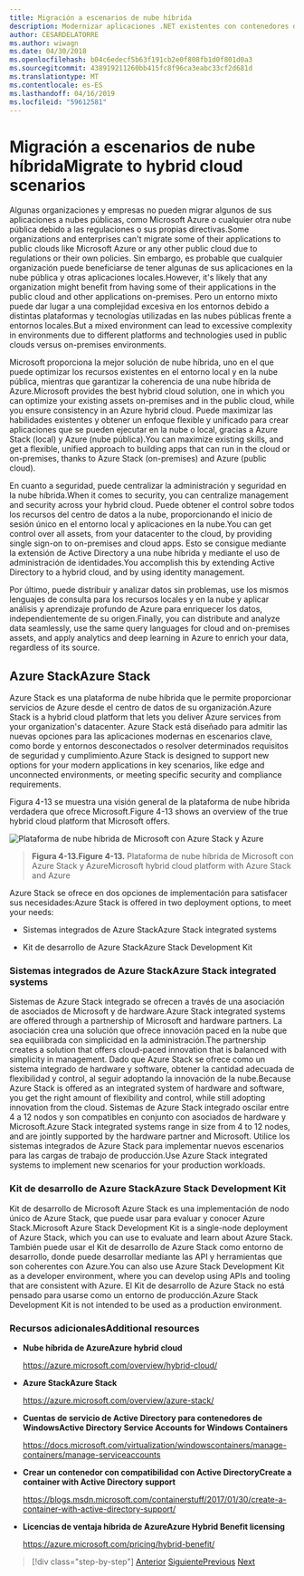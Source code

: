 ```yaml
---
title: Migración a escenarios de nube híbrida
description: Modernizar aplicaciones .NET existentes con contenedores de Windows y la nube de Azure | Migrar a escenarios de nube híbrida
author: CESARDELATORRE
ms.author: wiwagn
ms.date: 04/30/2018
ms.openlocfilehash: b04c6edecf5b63f191cb2e0f808fb1d0f801d0a3
ms.sourcegitcommit: 438919211260bb415fc8f96ca3eabc33cf2d681d
ms.translationtype: MT
ms.contentlocale: es-ES
ms.lasthandoff: 04/16/2019
ms.locfileid: "59612581"
---
```

# <a name="migrate-to-hybrid-cloud-scenarios"></a><span data-ttu-id="3b317-103">Migración a escenarios de nube híbrida</span><span class="sxs-lookup"><span data-stu-id="3b317-103">Migrate to hybrid cloud scenarios</span></span>

<span data-ttu-id="3b317-104">Algunas organizaciones y empresas no pueden migrar algunos de sus aplicaciones a nubes públicas, como Microsoft Azure o cualquier otra nube pública debido a las regulaciones o sus propias directivas.</span><span class="sxs-lookup"><span data-stu-id="3b317-104">Some organizations and enterprises can't migrate some of their applications to public clouds like Microsoft Azure or any other public cloud due to regulations or their own policies.</span></span> <span data-ttu-id="3b317-105">Sin embargo, es probable que cualquier organización puede beneficiarse de tener algunas de sus aplicaciones en la nube pública y otras aplicaciones locales.</span><span class="sxs-lookup"><span data-stu-id="3b317-105">However, it's likely that any organization might benefit from having some of their applications in the public cloud and other applications on-premises.</span></span> <span data-ttu-id="3b317-106">Pero un entorno mixto puede dar lugar a una complejidad excesiva en los entornos debido a distintas plataformas y tecnologías utilizadas en las nubes públicas frente a entornos locales.</span><span class="sxs-lookup"><span data-stu-id="3b317-106">But a mixed environment can lead to excessive complexity in environments due to different platforms and technologies used in public clouds versus on-premises environments.</span></span>

<span data-ttu-id="3b317-107">Microsoft proporciona la mejor solución de nube híbrida, uno en el que puede optimizar los recursos existentes en el entorno local y en la nube pública, mientras que garantizar la coherencia de una nube híbrida de Azure.</span><span class="sxs-lookup"><span data-stu-id="3b317-107">Microsoft provides the best hybrid cloud solution, one in which you can optimize your existing assets on-premises and in the public cloud, while you ensure consistency in an Azure hybrid cloud.</span></span> <span data-ttu-id="3b317-108">Puede maximizar las habilidades existentes y obtener un enfoque flexible y unificado para crear aplicaciones que se pueden ejecutar en la nube o local, gracias a Azure Stack (local) y Azure (nube pública).</span><span class="sxs-lookup"><span data-stu-id="3b317-108">You can maximize existing skills, and get a flexible, unified approach to building apps that can run in the cloud or on-premises, thanks to Azure Stack (on-premises) and Azure (public cloud).</span></span>

<span data-ttu-id="3b317-109">En cuanto a seguridad, puede centralizar la administración y seguridad en la nube híbrida.</span><span class="sxs-lookup"><span data-stu-id="3b317-109">When it comes to security, you can centralize management and security across your hybrid cloud.</span></span> <span data-ttu-id="3b317-110">Puede obtener el control sobre todos los recursos del centro de datos a la nube, proporcionando el inicio de sesión único en el entorno local y aplicaciones en la nube.</span><span class="sxs-lookup"><span data-stu-id="3b317-110">You can get control over all assets, from your datacenter to the cloud, by providing single sign-on to on-premises and cloud apps.</span></span> <span data-ttu-id="3b317-111">Esto se consigue mediante la extensión de Active Directory a una nube híbrida y mediante el uso de administración de identidades.</span><span class="sxs-lookup"><span data-stu-id="3b317-111">You accomplish this by extending Active Directory to a hybrid cloud, and by using identity management.</span></span>

<span data-ttu-id="3b317-112">Por último, puede distribuir y analizar datos sin problemas, use los mismos lenguajes de consulta para los recursos locales y en la nube y aplicar análisis y aprendizaje profundo de Azure para enriquecer los datos, independientemente de su origen.</span><span class="sxs-lookup"><span data-stu-id="3b317-112">Finally, you can distribute and analyze data seamlessly, use the same query languages for cloud and on-premises assets, and apply analytics and deep learning in Azure to enrich your data, regardless of its source.</span></span>

## <a name="azure-stack"></a><span data-ttu-id="3b317-113">Azure Stack</span><span class="sxs-lookup"><span data-stu-id="3b317-113">Azure Stack</span></span>

<span data-ttu-id="3b317-114">Azure Stack es una plataforma de nube híbrida que le permite proporcionar servicios de Azure desde el centro de datos de su organización.</span><span class="sxs-lookup"><span data-stu-id="3b317-114">Azure Stack is a hybrid cloud platform that lets you deliver Azure services from your organization's datacenter.</span></span> <span data-ttu-id="3b317-115">Azure Stack está diseñado para admitir las nuevas opciones para las aplicaciones modernas en escenarios clave, como borde y entornos desconectados o resolver determinados requisitos de seguridad y cumplimiento.</span><span class="sxs-lookup"><span data-stu-id="3b317-115">Azure Stack is designed to support new options for your modern applications in key scenarios, like edge and unconnected environments, or meeting specific security and compliance requirements.</span></span>

<span data-ttu-id="3b317-116">Figura 4-13 se muestra una visión general de la plataforma de nube híbrida verdadera que ofrece Microsoft.</span><span class="sxs-lookup"><span data-stu-id="3b317-116">Figure 4-13 shows an overview of the true hybrid cloud platform that Microsoft offers.</span></span>

![Plataforma de nube híbrida de Microsoft con Azure Stack y Azure](./media/image13.jpg)

> <span data-ttu-id="3b317-118">**Figura 4-13.**</span><span class="sxs-lookup"><span data-stu-id="3b317-118">**Figure 4-13.**</span></span> <span data-ttu-id="3b317-119">Plataforma de nube híbrida de Microsoft con Azure Stack y Azure</span><span class="sxs-lookup"><span data-stu-id="3b317-119">Microsoft hybrid cloud platform with Azure Stack and Azure</span></span>

<span data-ttu-id="3b317-120">Azure Stack se ofrece en dos opciones de implementación para satisfacer sus necesidades:</span><span class="sxs-lookup"><span data-stu-id="3b317-120">Azure Stack is offered in two deployment options, to meet your needs:</span></span>

-   <span data-ttu-id="3b317-121">Sistemas integrados de Azure Stack</span><span class="sxs-lookup"><span data-stu-id="3b317-121">Azure Stack integrated systems</span></span>

-   <span data-ttu-id="3b317-122">Kit de desarrollo de Azure Stack</span><span class="sxs-lookup"><span data-stu-id="3b317-122">Azure Stack Development Kit</span></span>

### <a name="azure-stack-integrated-systems"></a><span data-ttu-id="3b317-123">Sistemas integrados de Azure Stack</span><span class="sxs-lookup"><span data-stu-id="3b317-123">Azure Stack integrated systems</span></span>

<span data-ttu-id="3b317-124">Sistemas de Azure Stack integrado se ofrecen a través de una asociación de asociados de Microsoft y de hardware.</span><span class="sxs-lookup"><span data-stu-id="3b317-124">Azure Stack integrated systems are offered through a partnership of Microsoft and hardware partners.</span></span> <span data-ttu-id="3b317-125">La asociación crea una solución que ofrece innovación paced en la nube que sea equilibrada con simplicidad en la administración.</span><span class="sxs-lookup"><span data-stu-id="3b317-125">The partnership creates a solution that offers cloud-paced innovation that is balanced with simplicity in management.</span></span> <span data-ttu-id="3b317-126">Dado que Azure Stack se ofrece como un sistema integrado de hardware y software, obtener la cantidad adecuada de flexibilidad y control, al seguir adoptando la innovación de la nube.</span><span class="sxs-lookup"><span data-stu-id="3b317-126">Because Azure Stack is offered as an integrated system of hardware and software, you get the right amount of flexibility and control, while still adopting innovation from the cloud.</span></span> <span data-ttu-id="3b317-127">Sistemas de Azure Stack integrado oscilar entre 4 a 12 nodos y son compatibles en conjunto con asociados de hardware y Microsoft.</span><span class="sxs-lookup"><span data-stu-id="3b317-127">Azure Stack integrated systems range in size from 4 to 12 nodes, and are jointly supported by the hardware partner and Microsoft.</span></span> <span data-ttu-id="3b317-128">Utilice los sistemas integrados de Azure Stack para implementar nuevos escenarios para las cargas de trabajo de producción.</span><span class="sxs-lookup"><span data-stu-id="3b317-128">Use Azure Stack integrated systems to implement new scenarios for your production workloads.</span></span>

### <a name="azure-stack-development-kit"></a><span data-ttu-id="3b317-129">Kit de desarrollo de Azure Stack</span><span class="sxs-lookup"><span data-stu-id="3b317-129">Azure Stack Development Kit</span></span>

<span data-ttu-id="3b317-130">Kit de desarrollo de Microsoft Azure Stack es una implementación de nodo único de Azure Stack, que puede usar para evaluar y conocer Azure Stack.</span><span class="sxs-lookup"><span data-stu-id="3b317-130">Microsoft Azure Stack Development Kit is a single-node deployment of Azure Stack, which you can use to evaluate and learn about Azure Stack.</span></span> <span data-ttu-id="3b317-131">También puede usar el Kit de desarrollo de Azure Stack como entorno de desarrollo, donde puede desarrollar mediante las API y herramientas que son coherentes con Azure.</span><span class="sxs-lookup"><span data-stu-id="3b317-131">You can also use Azure Stack Development Kit as a developer environment, where you can develop using APIs and tooling that are consistent with Azure.</span></span> <span data-ttu-id="3b317-132">El Kit de desarrollo de Azure Stack no está pensado para usarse como un entorno de producción.</span><span class="sxs-lookup"><span data-stu-id="3b317-132">Azure Stack Development Kit is not intended to be used as a production environment.</span></span>

### <a name="additional-resources"></a><span data-ttu-id="3b317-133">Recursos adicionales</span><span class="sxs-lookup"><span data-stu-id="3b317-133">Additional resources</span></span>

-   <span data-ttu-id="3b317-134">**Nube híbrida de Azure**</span><span class="sxs-lookup"><span data-stu-id="3b317-134">**Azure hybrid cloud**</span></span>

    <https://azure.microsoft.com/overview/hybrid-cloud/>

-   <span data-ttu-id="3b317-135">**Azure Stack**</span><span class="sxs-lookup"><span data-stu-id="3b317-135">**Azure Stack**</span></span>

    <https://azure.microsoft.com/overview/azure-stack/>

-   <span data-ttu-id="3b317-136">**Cuentas de servicio de Active Directory para contenedores de Windows**</span><span class="sxs-lookup"><span data-stu-id="3b317-136">**Active Directory Service Accounts for Windows Containers**</span></span>

    <https://docs.microsoft.com/virtualization/windowscontainers/manage-containers/manage-serviceaccounts>

-   <span data-ttu-id="3b317-137">**Crear un contenedor con compatibilidad con Active Directory**</span><span class="sxs-lookup"><span data-stu-id="3b317-137">**Create a container with Active Directory support**</span></span>

    <https://blogs.msdn.microsoft.com/containerstuff/2017/01/30/create-a-container-with-active-directory-support/>

-   <span data-ttu-id="3b317-138">**Licencias de ventaja híbrida de Azure**</span><span class="sxs-lookup"><span data-stu-id="3b317-138">**Azure Hybrid Benefit licensing**</span></span>

    <https://azure.microsoft.com/pricing/hybrid-benefit/>

>[!div class="step-by-step"]
><span data-ttu-id="3b317-139">[Anterior](modernize-your-apps-lifecycle-with-ci-cd-pipelines-and-devops-tools-in-the-cloud.md)
>[Siguiente](../walkthroughs-technical-get-started-overview.md)</span><span class="sxs-lookup"><span data-stu-id="3b317-139">[Previous](modernize-your-apps-lifecycle-with-ci-cd-pipelines-and-devops-tools-in-the-cloud.md)
[Next](../walkthroughs-technical-get-started-overview.md)</span></span>
